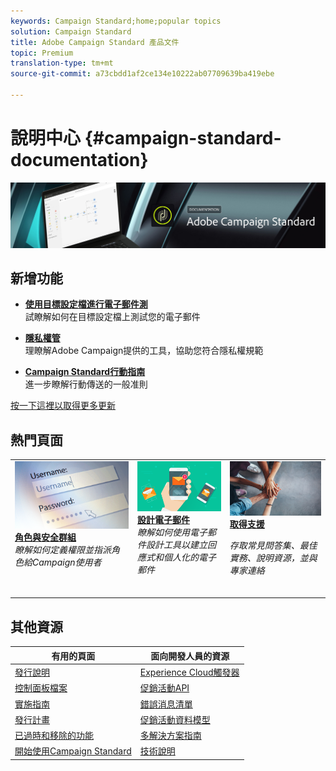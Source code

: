 ```yaml
---
keywords: Campaign Standard;home;popular topics
solution: Campaign Standard
title: Adobe Campaign Standard 產品文件
topic: Premium
translation-type: tm+mt
source-git-commit: a73cbdd1af2ce134e10222ab07709639ba419ebe

---
```



# 說明中心 {#campaign-standard-documentation}

![](start/using/assets/do-not-localize/banner_acs_doc.jpg)

## 新增功能

* **[使用目標設定檔進行電子郵件測](sending/using/testing-messages-using-target.md)**<br/>試瞭解如何在目標設定檔上測試您的電子郵件

* **[隱私權管](https://helpx.adobe.com/campaign/kb/campaign-privacy.html)**<br/>&#x200B;理瞭解Adobe Campaign提供的工具，協助您符合隱私權規範

* **[Campaign Standard行動指南](https://helpx.adobe.com/campaign/kb/acs-mobile.html)**<br/>&#x200B;進一步瞭解行動傳送的一般准則

[按一下這裡以取得更多更新](rn/using/documentation-updates.md)

## 熱門頁面

<table>
<tr>
  <td valign="top">
    <a href="administration/using/about-access-management.md">
      <img alt="角色" src="start/using/assets/roles.png"/>
    </a>
    <div>
    <a href="administration/using/about-access-management.md"><strong>角色與安全群組</strong></a>
    </div>
    <em>瞭解如何定義權限並指派角色給Campaign使用者</em>
    <br>
  </td>
  <td valign="top">
    <a href="designing/using/designing-content-in-adobe-campaign.md">
      <img alt="設計工具" src="start/using/assets/design.png" />
    </a>
    <div>
    <a href="designing/using/designing-content-in-adobe-campaign.md"><strong>設計電子郵件</strong></a>
    </div>
    <em>瞭解如何使用電子郵件設計工具以建立回應式和個人化的電子郵件</em>
    <br>     
  </td>
  <td valign="top">
       <img alt="支援" src="start/using/assets/do-not-localize/help.jpeg" />
    <div><a href="https://helpx.adobe.com/campaign/kb/ac-support.html">
    <strong>取得支援</strong></a>
    </div>
    <p><em>存取常見問答集、最佳實務、說明資源，並與專家連絡</em></p>
    <br>
  </td>
</tr>
</table>

## 其他資源

| 有用的頁面 | 面向開發人員的資源 |
|---|---|
| [發行說明](rn/using/release-notes.md) | [Experience Cloud觸發器](integrating/using/about-adobe-experience-cloud-triggers.md) |
| [控制面板檔案](https://docs.adobe.com/content/help/zh-Hant/control-panel/using/control-panel-home.html) | [促銷活動API](api/using/about-campaign-standard-apis.md) |
| [實施指南](https://helpx.adobe.com/campaign/kb/campaign-standard-implementation-guide.html) | [錯誤消息清單](https://docs.adobe.com/content/help/en/campaign-classic/technicalresources/error_messages/error_codes.html) |
| [發行計畫](rn/using/release-planning.md) | [促銷活動資料模型](developing/using/datamodel-introduction.md) |
| [已過時和移除的功能](https://helpx.adobe.com/campaign/kb/acs-deprecated-and-removed-features.html) | [多解決方案指南](integrating/using/get-started-campaign-integrations.md) |
| [開始使用Campaign Standard](start/using/about-campaign-standard.md) | [技術說明](https://helpx.adobe.com/campaign/kb/acs-article-list.html) |
